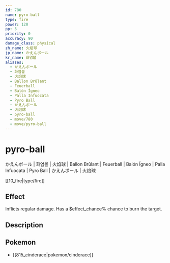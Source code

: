 ```yaml
---
id: 780
name: pyro-ball
type: fire
power: 120
pp: 5
priority: 0
accuracy: 90
damage_class: physical
zh_name: 火焰球
jp_name: かえんボール
kr_name: 화염볼
aliases:
  - かえんボール
  - 화염볼
  - 火焰球
  - Ballon Brûlant
  - Feuerball
  - Balón Ígneo
  - Palla Infuocata
  - Pyro Ball
  - かえんボール
  - 火焰球
  - pyro-ball
  - move/780
  - move/pyro-ball
---
```

# pyro-ball
    
かえんボール | 화염볼 | 火焰球 | Ballon Brûlant | Feuerball | Balón Ígneo | Palla Infuocata | Pyro Ball | かえんボール | 火焰球

[[10_fire|type/fire]]

## Effect

Inflicts regular damage.  Has a $effect_chance% chance to burn the target.

## Description



## Pokemon

- [[815_cinderace|pokemon/cinderace]]

